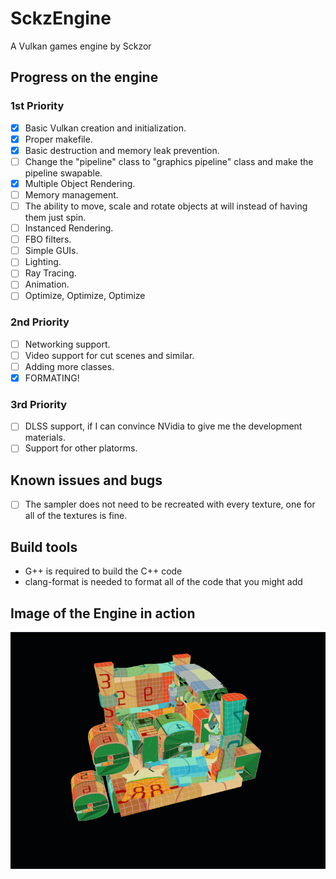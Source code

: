 # SckzEngine

A Vulkan games engine by Sckzor

## Progress on the engine

### 1st Priority

- [x] Basic Vulkan creation and initialization.
- [x] Proper makefile.
- [x] Basic destruction and memory leak prevention.
- [ ] Change the "pipeline" class to "graphics pipeline" class and make the pipeline swapable.
- [x] Multiple Object Rendering.
- [ ] Memory management.
- [ ] The ability to move, scale and rotate objects at will instead of having them just spin.
- [ ] Instanced Rendering.
- [ ] FBO filters.
- [ ] Simple GUIs.
- [ ] Lighting.
- [ ] Ray Tracing.
- [ ] Animation.
- [ ] Optimize, Optimize, Optimize

### 2nd Priority

- [ ] Networking support.
- [ ] Video support for cut scenes and similar.
- [ ] Adding more classes.
- [x] FORMATING!

### 3rd Priority

- [ ] DLSS support, if I can convince NVidia to give me the development materials.
- [ ] Support for other platorms.

## Known issues and bugs

- [ ] The sampler does not need to be recreated with every texture, one for all of the textures is fine.

## Build tools

- G++ is required to build the C++ code
- clang-format is needed to format all of the code that you might add

## Image of the Engine in action

![Screenshot](Screenshot.png)
